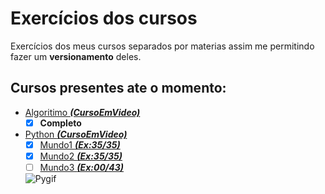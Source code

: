 # Exercícios dos cursos

Exercícios dos meus cursos separados por materias assim me permitindo fazer um **versionamento** deles.

## Cursos presentes ate o momento:

* [Algoritimo __*(CursoEmVideo)*__](https://github.com/llRedXD/Exercicios-Cursos/tree/main/Algoritimo)
   - [x] **Completo**
* [Python __*(CursoEmVideo)*__](https://github.com/llRedXD/Exercicios-Cursos/tree/main/Python)
   - [x] [Mundo1 __*(Ex:35/35)*__](https://github.com/llRedXD/Exercicios-Cursos/tree/main/Python/Mundo1)
   - [x] [Mundo2 __*(Ex:35/35)*__](https://github.com/llRedXD/Exercicios-Cursos/tree/main/Python/Mundo2)
   - [ ] [Mundo3 __*(Ex:00/43)*__](https://github.com/llRedXD/Exercicios-Cursos/tree/main/Python/Mundo3)
   
   ![Pygif](https://user-images.githubusercontent.com/59977779/125618448-b8b1d72f-0a63-40be-aadb-7de704819969.gif)
